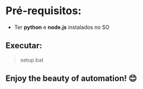 # Pré-requisitos:
- Ter **python** e **node.js** instalados no SO  
## Executar:
>setup.bat  

## Enjoy the beauty of automation! 😊
